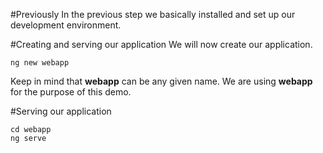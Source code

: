 #Previously
In the previous step we basically installed and set up our development environment.

#Creating and serving our application
We will now create our application.

    ng new webapp

Keep in mind that **webapp** can be any given name. We are using **webapp**
for the purpose of this demo.

#Serving our application

    cd webapp
    ng serve